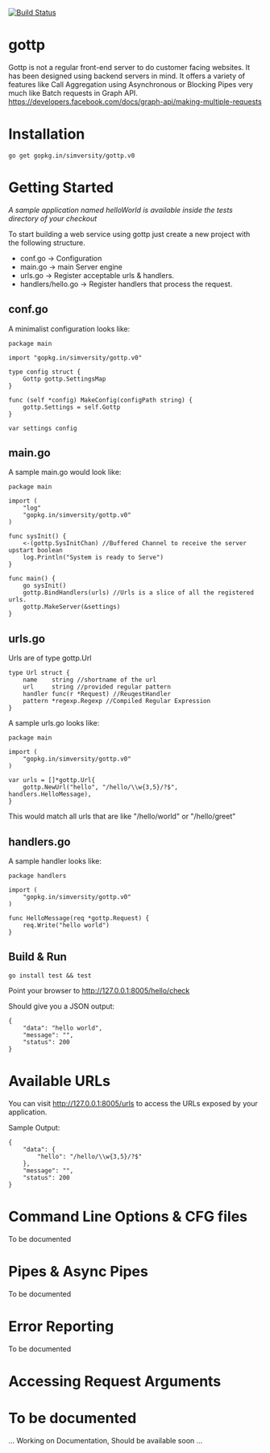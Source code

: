 [![Build Status](https://travis-ci.org/Simversity/gottp.svg?branch=master)](https://travis-ci.org/Simversity/gottp)

gottp
=====

Gottp is not a regular front-end server to do customer facing websites. It has been designed using backend servers in mind. It offers a variety of features like Call Aggregation using Asynchronous or Blocking Pipes very much like Batch requests in Graph API. https://developers.facebook.com/docs/graph-api/making-multiple-requests


Installation
=============
```
go get gopkg.in/simversity/gottp.v0
```

Getting Started
===============

*A sample application named helloWorld is available inside the tests directory of your checkout*

To start building a web service using gottp just create a new project with the following structure.

  * conf.go -> Configuration
  * main.go -> main Server engine
  * urls.go -> Register acceptable urls & handlers.
  * handlers/hello.go -> Register handlers that process the request.


conf.go
-------

A minimalist configuration looks like:

```
package main

import "gopkg.in/simversity/gottp.v0"

type config struct {
	Gottp gottp.SettingsMap
}

func (self *config) MakeConfig(configPath string) {
	gottp.Settings = self.Gottp
}

var settings config
```

main.go
-------

A sample main.go would look like:

```
package main

import (
    "log"
	"gopkg.in/simversity/gottp.v0"
)

func sysInit() {
	<-(gottp.SysInitChan) //Buffered Channel to receive the server upstart boolean
	log.Println("System is ready to Serve")
}

func main() {
	go sysInit()
	gottp.BindHandlers(urls) //Urls is a slice of all the registered urls.
	gottp.MakeServer(&settings)
}
```

urls.go
-------

Urls are of type gottp.Url

```
type Url struct {
	name    string //shortname of the url
	url     string //provided regular pattern
	handler func(r *Request) //ReuqestHandler 
	pattern *regexp.Regexp //Compiled Regular Expression
}
```

A sample urls.go looks like:

```
package main

import (
	"gopkg.in/simversity/gottp.v0"
)

var urls = []*gottp.Url{
    gottp.NewUrl("hello", "/hello/\\w{3,5}/?$", handlers.HelloMessage),
}
```

This would match all urls that are like "/hello/world" or "/hello/greet"

handlers.go
-----------

A sample handler looks like:

```
package handlers

import (
	"gopkg.in/simversity/gottp.v0"
)

func HelloMessage(req *gottp.Request) {
    req.Write("hello world")
}
```

Build & Run
-----------

```
go install test && test
```

Point your browser to http://127.0.0.1:8005/hello/check

Should give you a JSON output:

```
{
    "data": "hello world",
    "message": "",
    "status": 200
}
```

Available URLs
==============

You can visit http://127.0.0.1:8005/urls to access the URLs exposed by your application.

Sample Output:

```
{
    "data": {
        "hello": "/hello/\\w{3,5}/?$"
    },
    "message": "",
    "status": 200
}
```

Command Line Options & CFG files
================================

To be documented

Pipes & Async Pipes
===================

To be documented

Error Reporting
===============

To be documented

Accessing Request Arguments
===========================

To be documented
=======
... Working on Documentation, Should be available soon ...
